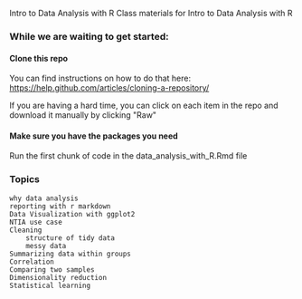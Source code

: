 Intro to Data Analysis with R
Class materials for Intro to Data Analysis with R

### While we are waiting to get started:

#### Clone this repo
You can find instructions on how to do that here:
https://help.github.com/articles/cloning-a-repository/

If you are having a hard time, you can click on each item in the repo and download it manually by clicking "Raw"

#### Make sure you have the packages you need

Run the first chunk of code in the data_analysis_with_R.Rmd file


### Topics
	why data analysis
	reporting with r markdown
	Data Visualization with ggplot2
	NTIA use case
	Cleaning 
		structure of tidy data 
		messy data
	Summarizing data within groups
	Correlation
	Comparing two samples
	Dimensionality reduction
	Statistical learning
